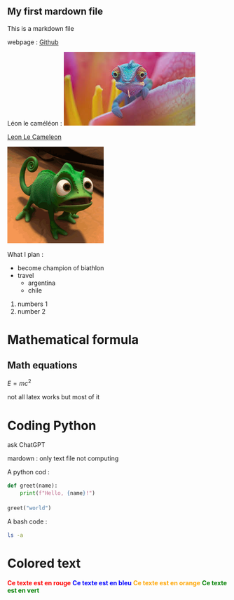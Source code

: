 ## My first mardown file
This is a markdown file

webpage : [Github](https://github.com/)

Léon le caméléon  : ![Leon Le Cameleon](./images/cameleon.jpeg)

[Leon Le Cameleon](./images/cameleon.jpeg)

![leonardCam](./images/no-tangled.gif)


What I plan :
- become champion of biathlon 
- travel
    - argentina
    - chile
1. numbers 1
1. number 2

# Mathematical formula
## Math equations

$E=mc^2$

not all latex works but most of it

# Coding Python
ask ChatGPT

mardown : only text file not computing

A python cod :
```python
def greet(name):
    print(f"Hello, {name}!")

greet("world")
```
A bash code :
```bash
ls -a
```

# Colored text

<span style="color: red; font-weight:bold;">Ce texte est en rouge</span>
<span style="color: blue; font-weight:bold;">Ce texte est en bleu</span>
<span style="color: orange; font-weight:bold;">Ce texte est en orange</span>
<span style="color: green; font-weight:bold;">Ce texte est en vert</span>









